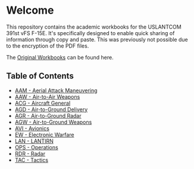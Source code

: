 # Welcome

This repository contains the academic workbooks for the USLANTCOM 391st vFS F-15E. It's specifically designed to enable quick sharing of information through copy and paste. This was previously not possible due to the encryption of the PDF files.

The [Original Workbooks](https://drive.google.com/drive/folders/1q_lzNSCejdUwmGalox1hIDRH8hYhTAWM) can be found here.

## Table of Contents

- [AAM - Aerial Attack Maneuvering](aam/index.md)
- [AAW - Air-to-Air Weapons](aaw/index.md)
- [ACG - Aircraft General](acg/index.md)
- [AGD - Air-to-Ground Delivery](agd/index.md)
- [AGR - Air-to-Ground Radar](agr/index.md)
- [AGW - Air-to-Ground Weapons](agw/index.md)
- [AVI - Avionics](avi/index.md)
- [EW - Electronic Warfare](ew/index.md)
- [LAN - LANTIRN](lan/index.md)
- [OPS - Operations](ops/index.md)
- [RDR - Radar](rdr/index.md)
- [TAC - Tactics](tac/index.md)

<style>
.md-typeset h1,
.md-typeset h2 {
  color: var(--md-primary-fg-color);
}

.md-typeset a {
  color: var(--md-primary-fg-color);
  text-decoration: none;
}

.md-typeset a:hover {
  text-decoration: underline;
}
</style>
